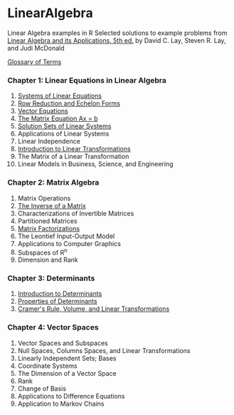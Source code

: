 # LinearAlgebra
Linear Algebra examples in R
Selected solutions to example problems from [Linear Algebra and its Applications, 5th ed.](http://www.amazon.com/Linear-Algebra-Its-Applications-Edition/dp/032198238X)
by David C. Lay, Steven R. Lay, and Judi McDonald

[Glossary of Terms](glossary.md)

### Chapter 1: Linear Equations in Linear Algebra

1. [Systems of Linear Equations](scripts/SystemsOfLinearEquations.R)
2. [Row Reduction and Echelon Forms](scripts/RowReductionAndEchelonForms.R)
3. [Vector Equations](scripts/VectorOperations.R)
4. [The Matrix Equation Ax = b](scripts/MatrixEquation.R)
5. [Solution Sets of Linear Systems](scripts/SolutionSetsOfLinearEquations.R)
6. Applications of Linear Systems
7. Linear Independence
8. [Introduction to Linear Transformations](scripts/IntroToLinearTransformations.R)
9. The Matrix of a Linear Transformation
10. Linear Models in Business, Science, and Engineering

### Chapter 2: Matrix Algebra

1. Matrix Operations
2. [The Inverse of a Matrix](scripts/InverseOfAMatrix.R)
3. Characterizations of Invertible Matrices
4. Partitioned Matrices
5. [Matrix Factorizations](scripts/MatrixFactorization.R)
6. The Leontief Input-Output Model
7. Applications to Computer Graphics
8. Subspaces of R<sup>n</sup>
9. Dimension and Rank

### Chapter 3: Determinants

1. [Introduction to Determinants](scripts/IntroToDeterminants.R)
2. [Properties of Determinants](scripts/PropertiesOfDeterminants.R)
3. [Cramer's Rule, Volume, and Linear Transformations](scripts/CramersRule.R)

### Chapter 4: Vector Spaces

1. Vector Spaces and Subspaces
2. Null Spaces, Columns Spaces, and Linear Transformations
3. Linearly Independent Sets; Bases
4. Coordinate Systems
5. The Dimension of a Vector Space
6. Rank
7. Change of Basis
8. Applications to Difference Equations
9. Application to Markov Chains



